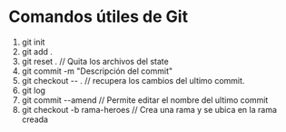 # Comandos útiles de Git

1. git init
2. git add .
3. git reset . // Quita los archivos del state
4. git commit -m "Descripción del commit"
5. git checkout -- . // recupera los cambios del ultimo commit.
6. git log
7. git commit --amend // Permite editar el nombre del ultimo commit
8. git checkout -b rama-heroes // Crea una rama y se ubica en la rama creada
